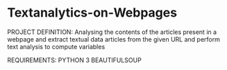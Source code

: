 # Textanalytics-on-Webpages

PROJECT DEFINITION:
  Analysing the contents of the articles present in a webpage and extract textual data articles from the given URL and perform text analysis to compute variables 
  
REQUIREMENTS:
PYTHON 3
BEAUTIFULSOUP
